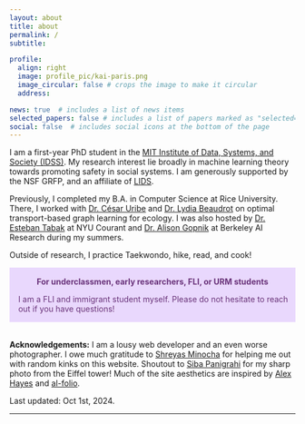 ```yaml
---
layout: about
title: about
permalink: /
subtitle: 

profile:
  align: right
  image: profile_pic/kai-paris.png
  image_circular: false # crops the image to make it circular
  address:

news: true  # includes a list of news items
selected_papers: false # includes a list of papers marked as "selected={true}"
social: false  # includes social icons at the bottom of the page
---
```


I am a first-year PhD student in the [MIT Institute of Data, Systems, and Society (IDSS)](https://idss.mit.edu/). My research interest lie broadly in machine learning theory towards promoting safety in social systems. I am generously supported by the NSF GRFP, and an affiliate of [LIDS](https://lids.mit.edu/). 

Previously, I completed my B.A. in Computer Science at Rice University. There, I worked with [Dr. C&eacute;sar Uribe](https://cauribe.rice.edu/) and [Dr. Lydia Beaudrot](https://lydiabeaudrot.weebly.com/) on optimal transport-based graph learning for ecology. I was also hosted by [Dr. Esteban Tabak](https://cims.nyu.edu/~tabak/) at NYU Courant and [Dr. Alison Gopnik](https://www.gopniklab.berkeley.edu/) at Berkeley AI Research during my summers.

Outside of research, I practice Taekwondo, hike, read, and cook! 


<div class="warning" style='padding:0.1em'>
<span>
<p style='margin-top:1em; text-align:center'>
<b>For underclassmen, early researchers, FLI, or URM students</b></p>
<p style='margin-left:1em;'>
I am a FLI and immigrant student myself. Please do not hesitate to reach out if you have questions! <br/>
</p>
<p style='margin-bottom:1em; margin-right:1em; text-align:right; font-family:Georgia'>
</p></span>
</div>

<br />

**Acknowledgements:** I am a lousy web developer and an even worse photographer. I owe much gratitude to [Shreyas Minocha](https://shreyasminocha.me/) for helping me out with random kinks on this website. Shoutout to [Siba Panigrahi](https://sibasmarak.github.io/) for my sharp photo from the Eiffel tower! Much of the site aesthetics are inspired by [Alex Hayes](https://www.alexpghayes.com/) and [al-folio](https://github.com/alshedivat/al-folio). 

Last updated: Oct 1st, 2024.


---

<style>
  .warning {
    background-color: #E9D8FD;
    color: #69337A;
  }

  [data-theme="dark"] .warning {
    background-color: #69337A;
    color: #E9D8FD;
  }
</style>
